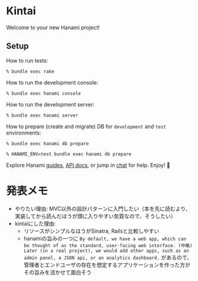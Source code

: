# Kintai

Welcome to your new Hanami project!

## Setup

How to run tests:

```
% bundle exec rake
```

How to run the development console:

```
% bundle exec hanami console
```

How to run the development server:

```
% bundle exec hanami server
```

How to prepare (create and migrate) DB for `development` and `test` environments:

```
% bundle exec hanami db prepare

% HANAMI_ENV=test bundle exec hanami db prepare
```

Explore Hanami [guides](http://hanamirb.org/guides/), [API docs](http://docs.hanamirb.org/1.3.1/), or jump in [chat](http://chat.hanamirb.org) for help. Enjoy! 🌸


# 発表メモ
- やりたい理由: MVC以外の設計パターンに入門したい（本を先に読むより、実装してから読んだほうが頭に入りやすい気質なので、そうしたい）
- kintaiにした理由:
  - リソースがシンプルなほうがSinatra, Railsと比較しやすい
  - hanamiの旨みの一つに `By default, we have a web app, which can be thought of as the standard, user-facing web interface. (中略) Later (in a real project), we would add other apps, such as an admin panel, a JSON api, or an analytics dashboard.` があるので、管理者とエンドユーザの存在を想定するアプリケーションを作った方がその旨みを活かせて面白そう
